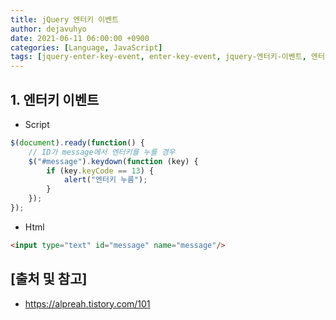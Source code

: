 ```yaml
---
title: jQuery 엔터키 이벤트
author: dejavuhyo
date: 2021-06-11 06:00:00 +0900
categories: [Language, JavaScript]
tags: [jquery-enter-key-event, enter-key-event, jquery-엔터키-이벤트, 엔터키-이벤트]
---
```


## 1. 엔터키 이벤트

* Script

```javascript
$(document).ready(function() {
    // ID가 message에서 엔터키를 누를 경우
    $("#message").keydown(function (key) {
        if (key.keyCode == 13) {
            alert("엔터키 누름");
        }
    });
});
```

* Html

```html
<input type="text" id="message" name="message"/>
```

## [출처 및 참고]
* <https://alpreah.tistory.com/101>

